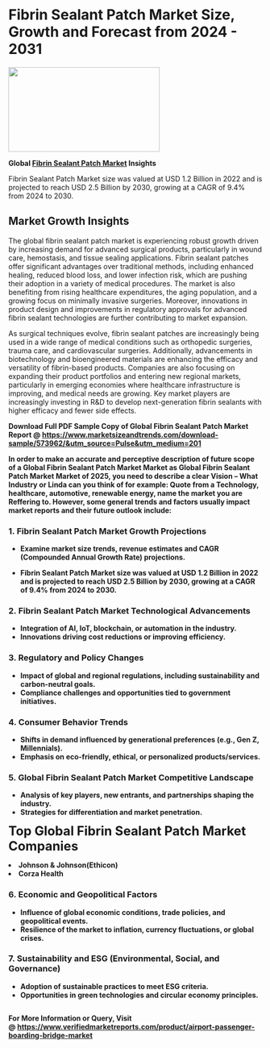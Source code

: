 <H1>Fibrin Sealant Patch Market Size, Growth and Forecast from 2024 - 2031</H1><img class="aligncenter size-medium wp-image-584254" src="https://thirdeyenews.in/wp-content/uploads/2024/09/Global-Market-Research-300x168.jpeg" alt="" width="300" height="168" /><p><strong>Global&nbsp;<a href="https://www.marketsizeandtrends.com/download-sample/573962/&amp;utm_source=Pulse&amp;utm_medium=201">Fibrin Sealant Patch Market</a> Insights</strong></p><p>Fibrin Sealant Patch Market size was valued at USD 1.2 Billion in 2022 and is projected to reach USD 2.5 Billion by 2030, growing at a CAGR of 9.4% from 2024 to 2030.</p><p><h2>Market Growth Insights</h2> <p>The global fibrin sealant patch market is experiencing robust growth driven by increasing demand for advanced surgical products, particularly in wound care, hemostasis, and tissue sealing applications. Fibrin sealant patches offer significant advantages over traditional methods, including enhanced healing, reduced blood loss, and lower infection risk, which are pushing their adoption in a variety of medical procedures. The market is also benefiting from rising healthcare expenditures, the aging population, and a growing focus on minimally invasive surgeries. Moreover, innovations in product design and improvements in regulatory approvals for advanced fibrin sealant technologies are further contributing to market expansion.</p> <p><strong></strong></p> <p>As surgical techniques evolve, fibrin sealant patches are increasingly being used in a wide range of medical conditions such as orthopedic surgeries, trauma care, and cardiovascular surgeries. Additionally, advancements in biotechnology and bioengineered materials are enhancing the efficacy and versatility of fibrin-based products. Companies are also focusing on expanding their product portfolios and entering new regional markets, particularly in emerging economies where healthcare infrastructure is improving, and medical needs are growing. Key market players are increasingly investing in R&D to develop next-generation fibrin sealants with higher efficacy and fewer side effects.</p> <p><strong></p><p><span class=""><strong>Download Full PDF Sample Copy of Global Fibrin Sealant Patch Market Report</strong> @ <a href="https://www.marketsizeandtrends.com/download-sample/573962/&amp;utm_source=Pulse&amp;utm_medium=201" target="_blank">https://www.marketsizeandtrends.com/download-sample/573962/&amp;utm_source=Pulse&amp;utm_medium=201</a></span></p><p>In order to make an accurate and perceptive description of future scope of a Global&nbsp;Fibrin Sealant Patch Market Market as Global&nbsp;Fibrin Sealant Patch Market Market of 2025, you need to describe a clear Vision &ndash; What Industry or Linda can you think of for example: Quote from a Technology, healthcare, automotive, renewable energy, name the market you are Reffering to. However, some general trends and factors usually impact market reports and their future outlook include:</p><h3>1.&nbsp;<strong>Fibrin Sealant Patch Market Growth Projections</strong></h3><ul><li>Examine market size trends, revenue estimates and CAGR (Compounded Annual Growth Rate) projections.</li><li><p>Fibrin Sealant Patch Market size was valued at USD 1.2 Billion in 2022 and is projected to reach USD 2.5 Billion by 2030, growing at a CAGR of 9.4% from 2024 to 2030.</p></li></ul><h3>2.&nbsp;<strong>Fibrin Sealant Patch Market Technological Advancements</strong></h3><ul><li>Integration of AI, IoT, blockchain, or automation in the industry.</li><li>Innovations driving cost reductions or improving efficiency.</li></ul><h3>3.&nbsp;<strong>Regulatory and Policy Changes</strong></h3><ul><li>Impact of global and regional regulations, including sustainability and carbon-neutral goals.</li><li>Compliance challenges and opportunities tied to government initiatives.</li></ul><h3>4.&nbsp;<strong>Consumer Behavior Trends</strong></h3><ul><li>Shifts in demand influenced by generational preferences (e.g., Gen Z, Millennials).</li><li>Emphasis on eco-friendly, ethical, or personalized products/services.</li></ul><h3>5.&nbsp;<strong>Global Fibrin Sealant Patch Market Competitive Landscape</strong></h3><ul><li>Analysis of key players, new entrants, and partnerships shaping the industry.</li><li>Strategies for differentiation and market penetration.</li></ul><p data-pm-slice="1 1 []"><span style="color: inherit; font-family: inherit; font-size: 25px;">Top Global Fibrin Sealant Patch Market Companies</span></p><div class="" data-test-id=""><p><li>Johnson & Johnson(Ethicon)</li><li> Corza Health</li></p></div><h3>6.&nbsp;<strong>Economic and Geopolitical Factors</strong></h3><ul><li>Influence of global economic conditions, trade policies, and geopolitical events.</li><li>Resilience of the market to inflation, currency fluctuations, or global crises.</li></ul><h3>7.&nbsp;<strong>Sustainability and ESG (Environmental, Social, and Governance)</strong></h3><ul><li>Adoption of sustainable practices to meet ESG criteria.</li><li>Opportunities in green technologies and circular economy principles.</li></ul><h2><strong style="font-size: 14px;">For More Information or Query, Visit @&nbsp;</strong><a style="background-color: #ffffff; font-size: 14px;" href="https://www.marketsizeandtrends.com/report/fibrin-sealant-patch-market/" target="_blank">https://www.verifiedmarketreports.com/product/airport-passenger-boarding-bridge-market</a></h2>
